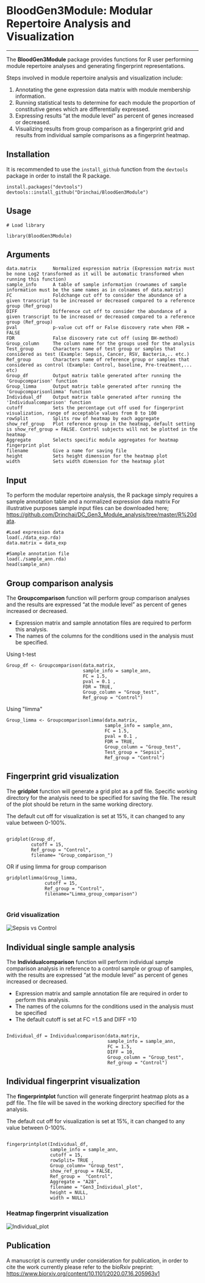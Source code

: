 # BloodGen3Module: Modular Repertoire Analysis and Visualization
***
The **BloodGen3Module** package provides functions for R user performing module repertoire analyses and generating fingerprint representations.

Steps involved in module repertoire analysis and visualization include: 

1.	Annotating the gene expression data matrix with module membership information. 
2.	Running statistical tests to determine for each module the proportion of constitutive genes which are differentially expressed.
3.	Expressing results “at the module level” as percent of genes increased or decreased. 
4.	Visualizing results from group comparison as a fingerprint grid and results from individual sample comparisons as a fingerprint heatmap.



## Installation
It is recommended to use the ```install_github``` function from the ```devtools``` package in order to install the R package.

```{r Package installation}
install.packages("devtools")
devtools::install_github("Drinchai/BloodGen3Module")
```

## Usage
```{r setup, warning=FALSE,message=FALSE}
# Load library

library(BloodGen3Module)

```

## Arguments
```{r argument}
data.matrix      Normalized expression matrix (Expression matrix must be none Log2 transformed as it will be automatic transformed when running this function)
sample_info      A table of sample information (rownames of sample information must be the same names as in colnames of data.matrix)
FC               Foldchange cut off to consider the abundance of a given transcript to be increased or decreased compared to a reference group (Ref_group)
DIFF             Difference cut off to consider the abundance of a given transcript to be increased or decreased compared to a reference group (Ref_group)
pval             p-value cut off or False discovery rate when FDR = FALSE
FDR              False discovery rate cut off (using BH-method)
Group_column     The column name for the groups used for the analysis
Test_group       Characters name of test group or samples that considered as test (Example: Sepsis, Cancer, RSV, Bacteria,.. etc.)
Ref_group        Characters name of reference group or samples that considered as control (Example: Control, baseline, Pre-treatment,... etc) 
Group_df         Output matrix table generated after running the 'Groupcomparison' function 
Group_limma      Output matrix table generated after running the 'Groupcomparisonlimma' function
Individual_df    Output matrix table generated after running the 'Individualcomparison' function
cutoff           Sets the percentage cut off used for fingerprint visualization, range of acceptable values from 0 to 100
rowSplit         Splits row of heatmap by each aggregate 
show_ref_group	 Plot reference group in the heatmap, default setting is show_ref_group = FALSE. Control subjects will not be plotted in the heatmap
Aggregate        Selects specific module aggregates for heatmap fingerprint plot
filename         Give a name for saving file
height           Sets height dimension for the heatmap plot
width            Sets width dimension for the heatmap plot
```



## Input
To perform the modular repertoire analysis, the R package simply requires a sample annotation table and a normalized expression data matrix
For illustrative purposes sample input files can be downloaded here; https://github.com/Drinchai/DC_Gen3_Module_analysis/tree/master/R%20data.

```{r raw data and annotaion preparation}
#Load expression data
load(./data_exp.rda)
data.matrix = data_exp

#Sample annotation file
load(./sample_ann.rda)
head(sample_ann)

```

## Group comparison analysis 
The **Groupcomparison** function will perform group comparison analyses and the results are expressed “at the module level” as percent of genes increased or decreased.  
- Expression matrix and sample annotation files are required to perform this analysis. 
- The names of the columns for the conditions used in the analysis must be specified.

Using t-test
```{r group comparison analysis,warning=FALSE}
Group_df <- Groupcomparison(data.matrix,
                            sample_info = sample_ann,
                            FC = 1.5,
                            pval = 0.1 ,
                            FDR = TRUE,
                            Group_column = "Group_test",
                            Ref_group = "Control")
```
Using "limma"

```{r group comparison analysis using "limma",warning=FALSE}
Group_limma <- Groupcomparisonlimma(data.matrix,
                                    sample_info = sample_ann,
                                    FC = 1.5,
                                    pval = 0.1 ,
                                    FDR = TRUE,
                                    Group_column = "Group_test",
                                    Test_group = "Sepsis",
                                    Ref_group = "Control")
```


## Fingerprint grid visualization 
The **gridplot** function will generate a grid plot as a pdf file. Specific working directory for the analysis need to be specified for saving the file. The result of the plot should be return in the same working directory.

The default cut off for visualization is set at 15%, it can changed to any value between 0-100%. 


```{r grid visulization}

gridplot(Group_df, 
         cutoff = 15, 
         Ref_group = "Control",
         filename= "Group_comparison_")

```

OR if using limma for group comparison

```{r grid visulization}
gridplotlimma(Group_limma, 
              cutoff = 15, 
              Ref_group = "Control",
              filename="Limma_group_comparison")
              
```

### Grid visualization
![Sepsis vs Control](https://github.com/Drinchai/DC_Gen3_Module_analysis/blob/master/2020%20July26%20Group%20comparison_Fig1.png)

## Individual single sample analysis 
The **Individualcomparison** function will perform individual sample comparison analysis in reference to a control sample or group of samples, with the results are expressed “at the module level” as percent of genes increased or decreased. 

- Expression matrix and sample annotation file are required in order to perform this analysis. 
- The names of the columns for the conditions used in the analysis must be specified
- The default cutoff is set at FC =1.5 and DIFF =10 


```{r individual single sample analysis, warning=FALSE}

Individual_df = Individualcomparison(data.matrix,
                                     sample_info = sample_ann,
                                     FC = 1.5,
                                     DIFF = 10,
                                     Group_column = "Group_test",
                                     Ref_group = "Control")
```

## Individual fingerprint visualization 
The **fingerprintplot** function will generate fingerprint heatmap plots as a pdf file. The file will be saved in the working directory specified for the analysis.

The default cut off for visualization is set at 15%, it can changed to any value between 0-100%.  
 

```{r fingerprint visualization, warning=FALSE}

fingerprintplot(Individual_df,
                sample_info = sample_ann,
                cutoff = 15,
                rowSplit= TRUE ,
                Group_column= "Group_test",
                show_ref_group = FALSE, 
                Ref_group =  "Control",
                Aggregate = "A28",
                filename = "Gen3_Individual_plot",
                height = NULL,
                width = NULL)

```
### Heatmap fingerprint visualization 
![Individual_plot](https://github.com/Drinchai/DC_Gen3_Module_analysis/blob/master/2020%20July26%20Individual%20comparison_Fig2.png)


## Publication
A manuscript is currently under consideration for publication, in order to cite the work currently please refer to the bioRxiv preprint:
https://www.biorxiv.org/content/10.1101/2020.07.16.205963v1
